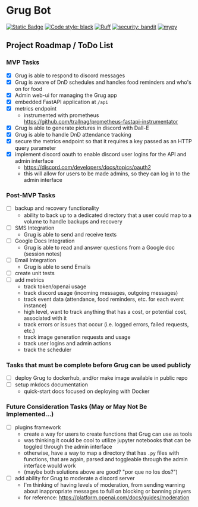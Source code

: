 # Grug Bot

[![Static Badge](https://img.shields.io/badge/Github-Public%20Repo-blue?logo=github&link=https%3A%2F%2Fgithub.com%2FFoehammer82%2FGrug)](https://github.com/Foehammer82/Grug)
[![Code style: black](https://img.shields.io/badge/code%20style-black-000000.svg)](https://github.com/psf/black)
[![Ruff](https://img.shields.io/endpoint?url=https://raw.githubusercontent.com/astral-sh/ruff/main/assets/badge/v2.json)](https://github.com/astral-sh/ruff)
[![security: bandit](https://img.shields.io/badge/security-bandit-yellow.svg)](https://github.com/PyCQA/bandit)
[![mypy](https://img.shields.io/badge/mypy-checked-blue)](https://github.com/python/mypy)

## Project Roadmap / ToDo List

### MVP Tasks

- [x] Grug is able to respond to discord messages
- [x] Grug is aware of DnD schedules and handles food reminders and who's on for food
- [x] Admin web-ui for managing the Grug app
- [x] embedded FastAPI application at `/api`
- [x] metrics endpoint
    - instrumented with prometheus https://github.com/trallnag/prometheus-fastapi-instrumentator
- [x] Grug is able to generate pictures in discord with Dall-E
- [x] Grug is able to handle DnD attendance tracking
- [x] secure the metrics endpoint so that it requires a key passed as an HTTP query parameter
- [x] implement discord oauth to enable discord user logins for the API and admin interface
    - https://discord.com/developers/docs/topics/oauth2
    - this will allow for users to be made admins, so they can log in to the admin interface

### Post-MVP Tasks

- [ ] backup and recovery functionality
    - ability to back up to a dedicated directory that a user could map to a volume to handle backups and recovery
- [ ] SMS Integration
    - Grug is able to send and receive texts
- [ ] Google Docs Integration
    - Grug is able to read and answer questions from a Google doc (session notes)
- [ ] Email Integration
    - Grug is able to send Emails
- [ ] create unit tests
- [ ] add metrics
    - track token/openai usage
    - track discord usage (incoming messages, outgoing messages)
    - track event data (attendance, food reminders, etc. for each event instance)
    - high level, want to track anything that has a cost, or potential cost, associated with it
    - track errors or issues that occur (i.e. logged errors, failed requests, etc.)
    - track image generation requests and usage
    - track user logins and admin actions
    - track the scheduler

### Tasks that must be complete before Grug can be used publicly

- [ ] deploy Grug to dockerhub, and/or make image available in public repo
- [ ] setup mkdocs documentation
    - quick-start docs focused on deploying with Docker

### Future Consideration Tasks (May or May Not Be Implemented...)

- [ ] plugins framework
    - create a way for users to create functions that Grug can use as tools
    - was thinking it could be cool to utilize jupyter notebooks that can be toggled through the admin interface
    - otherwise, have a way to map a directory that has `.py` files with functions, that are again, parsed and
      toggleable through the admin interface would work
    - (maybe both solutions above are good? "por que no los dos?")
- [ ] add ability for Grug to moderate a discord server
    - I'm thinking of having levels of moderation, from sending warning about inappropriate messages to full on
      blocking or banning players
    - for reference: https://platform.openai.com/docs/guides/moderation
